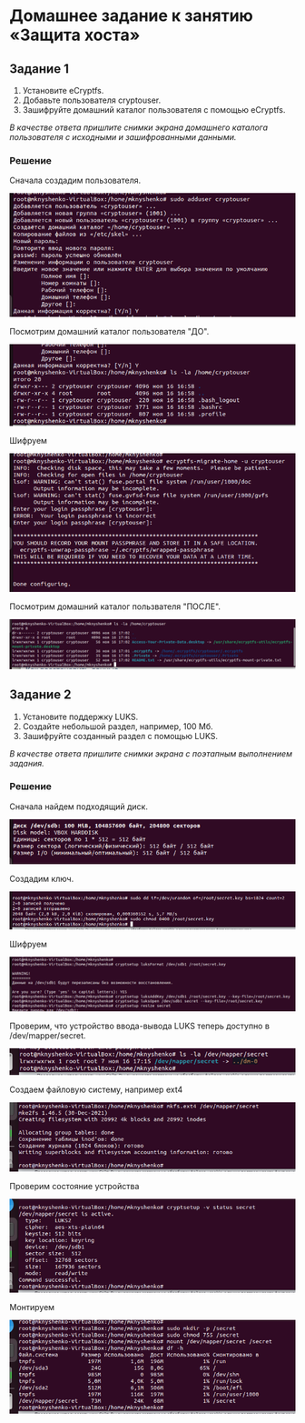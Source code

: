 # Домашнее задание к занятию «Защита хоста»

## Задание 1

 1. Установите eCryptfs.
 2. Добавьте пользователя cryptouser.
 3. Зашифруйте домашний каталог пользователя с помощью eCryptfs.

*В качестве ответа пришлите снимки экрана домашнего каталога пользователя с исходными и зашифрованными данными.*

### Решение

Сначала создадим пользователя.

![add user](add_user.png)

Посмотрим домашний каталог пользователя "ДО".

![before](before.png)

Шифруем

![make_crypt](make_crypt.png)

Посмотрим домашний каталог пользвателя "ПОСЛЕ".

![after](after.png)

## Задание 2

1. Установите поддержку LUKS.
2. Создайте небольшой раздел, например, 100 Мб.
3. Зашифруйте созданный раздел с помощью LUKS.

*В качестве ответа пришлите снимки экрана с поэтапным выполнением задания.*

### Решение

Сначала найдем подходящий диск.

![find disk](find_disk.png)

Создадим ключ.

![make_key](make_key.png)

Шифруем

![luks_2](lux_2.png)

Проверим, что устройство ввода-вывода LUKS теперь доступно в /dev/mapper/secret.

![before_resize](before_resize.png)

Создаем файловую систему, например ext4

![mkfs](mkfs.png)

Проверим состояние устройства

![status_lux](status_lux.png)

Монтируем

![Mount](finish.png)


